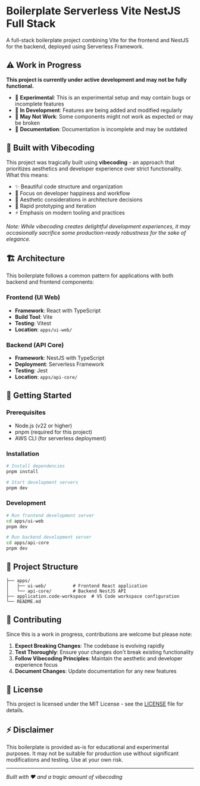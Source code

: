 # Boilerplate Serverless Vite NestJS Full Stack

A full-stack boilerplate project combining Vite for the frontend and NestJS for the backend, deployed using Serverless Framework.

## ⚠️ Work in Progress

**This project is currently under active development and may not be fully functional.**

- 🚧 **Experimental**: This is an experimental setup and may contain bugs or incomplete features
- 🔄 **In Development**: Features are being added and modified regularly
- 🐛 **May Not Work**: Some components might not work as expected or may be broken
- 📝 **Documentation**: Documentation is incomplete and may be outdated

## 🎨 Built with Vibecoding

This project was tragically built using **vibecoding** - an approach that prioritizes aesthetics and developer experience over strict functionality. What this means:

- ✨ Beautiful code structure and organization
- 🎯 Focus on developer happiness and workflow
- 🎨 Aesthetic considerations in architecture decisions
- 🚀 Rapid prototyping and iteration
- ⚡ Emphasis on modern tooling and practices

_Note: While vibecoding creates delightful development experiences, it may occasionally sacrifice some production-ready robustness for the sake of elegance._

## 🏗️ Architecture

This boilerplate follows a common pattern for applications with both backend and frontend components:

### Frontend (UI Web)

- **Framework**: React with TypeScript
- **Build Tool**: Vite
- **Testing**: Vitest
- **Location**: `apps/ui-web/`

### Backend (API Core)

- **Framework**: NestJS with TypeScript
- **Deployment**: Serverless Framework
- **Testing**: Jest
- **Location**: `apps/api-core/`

## 🚀 Getting Started

### Prerequisites

- Node.js (v22 or higher)
- pnpm (required for this project)
- AWS CLI (for serverless deployment)

### Installation

```bash
# Install dependencies
pnpm install

# Start development servers
pnpm dev
```

### Development

```bash
# Run frontend development server
cd apps/ui-web
pnpm dev

# Run backend development server
cd apps/api-core
pnpm dev
```

## 📁 Project Structure

```
├── apps/
│   ├── ui-web/          # Frontend React application
│   └── api-core/        # Backend NestJS API
├── application.code-workspace  # VS Code workspace configuration
└── README.md
```

## 🤝 Contributing

Since this is a work in progress, contributions are welcome but please note:

1. **Expect Breaking Changes**: The codebase is evolving rapidly
2. **Test Thoroughly**: Ensure your changes don't break existing functionality
3. **Follow Vibecoding Principles**: Maintain the aesthetic and developer experience focus
4. **Document Changes**: Update documentation for any new features

## 📄 License

This project is licensed under the MIT License - see the [LICENSE](LICENSE) file for details.

## ⚡ Disclaimer

This boilerplate is provided as-is for educational and experimental purposes. It may not be suitable for production use without significant modifications and testing. Use at your own risk.

---

_Built with ❤️ and a tragic amount of vibecoding_
